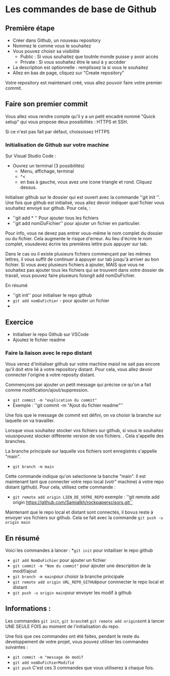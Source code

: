 # Les commandes de base de Github

## Première étape

* Créer dans Github, un nouveau repository
* Nommez le comme vous le souhaitez
* Vous pouvez choisir sa visibilité 
    * Public : Si vous souhaitez que toutnle monde puisse y avoir accès
    * Private : Si vous souhaitez être le seul à y accéder
* La description  est optionnelle : remplissez la si vous le souhaitez
* Allez en bas de page, cliquez sur "Create repository"

Votre repository est maintenant créé, vous allez pouvoir faire votre premier commit.

## Faire son premier commit 


Vous allez vous rendre compte qu'il y a un petit encadré nommé "Quick setup" qui vous propose deux possibilités : HTTPS et SSH.

Si ce n'est pas fait par défaut, choississez HTTPS

### Initialisation de Github sur votre machine

Sur Visual Studio Code :
* Ouvrez un terminal (3 possibilités)
    * Menu, affichage, terminal
    * ^<
    * en bas à gauche, vous avez une icone triangle et rond. Cliquez dessus. 

Initialiser github sur le dossier qui est ouvert avec la commande ''git init ''.
Une fois que github est initialisé, vous allez devoir indiquer quel fichier vous souhaitez envoyé sur github. Pour cela, :
* ''git add * '' Pour ajouter tous les fichiers
* ''git add nomDuFichier'' pour ajouter un fichier en particulier. 

Pour info, vous ne devez pas entrer vous-même le nom complet du dossier ou du fichier. Cela augmente le risque d'erreur. Au lieu d'écrire le nom complet, vousdevez écrire les premières lettre puis appuyer sur tab. 

Dans le cas ou il existe plusieurs fichiers commençant par les mêmes lettres, il vous suffit de continuer à appuyer sur tab jusqu'à arriver au bon fichier. 
Si vous avez plusieurs fichiers à ajouter, MAIS que vous ne souhaitez pas ajouter tous les fichiers qui se trouvent dans votre dossier de travail, vous pouvez faire plusieurs foisngit add nomDuFichier. 

En résumé

* ''git init'' pour initialiser le repo github
* ``git add nomDuFichier`` - pour ajouter un fichier
* 

## Exercice 
* Initialiser le repo Github sur VSCode
* Ajoutez le fichier readme


### Faire la liaison avec le repo distant
Vous venez d'initialiser github sur votre machine maisil ne sait pas encore qu'il doit etre lié à votre repository distant. Pour cela, vous allez devoir connecter l'origine à votre reposity distant. 

Commençons par ajouter un petit message qui précise ce qu'on a fait comme modification/ajout/suppression. 

* ``git commit -m "explication du commit"``
* Exemple : 
        ''git commit -m "Ajout du fichier readme"''

Une fois que le message de commit est défini, on va choisir la branche sur laquelle on va travailler. 

Lorsque vous souhaitez stocker vos fichiers sur github, si vous le souhaitez vousnpouvez stocker différente version de vos fichiers. . Cela s'appelle des branches.

La branche principale sur laquelle vos fichiers sont enregistrés s'appelle "main".

* ``git branch -m main``

Cette commande indique qu'on selectionne la banche "main". 
Il est maintenant tant que connecter votre repo local (votr" machine) à votre repo distant (github). Pour cela, utilisez cette commande :
* ``git remote add origin LIEN_DE_VOTRE_REPO``
exemple :
        ''git remote add origin https://github.com/Samialkh/rockpaperscisors.git``

Maintenant que le repo local et distant sont connectés, il bovus reste à envoyer vos fichiers sur github. Cela se fait avec la commande ``git push -u origin main``

## En résumé 
Voici les commandes à lancer :
*``git init`` pour initailiser le repo github
* ``git add NomDuFichier`` pour ajouter un fichier
* ``git commit -m "Nom du commit"`` pour ajouter une description de la modif/ajout
* ``git branch -m main``pour choisir la branche principale
* ``git remote add origin URL_REPO_GITHUB``pour connnecter le repo local et distant
* ``git push -u origin main``pour envoyer les modif à github

## Informations :
Les commandes ``git init``, ``git branch``et ``git remote add origin``sont à lancer UNE SEULE FOIS au moment de l'initialisation du repo. 

Une fois que ces commandes ont été faites, pendant le reste du developpement de votre projet, vous pouvez utiliser les commandes suivantes : 
* ``git commit -m "message de modif``
* ``git add nomDuFichierModifié``
* ``git push``
C'est ces 3 commandes que vous utiliserez à chaque fois. 



